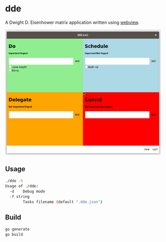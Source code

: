 # dde

A Dwight D. Eisenhower matrix application written using [webview][1].

![dde](https://github.com/Lajule/dde/blob/master/dde.gif)

[1]: https://github.com/webview/webview

## Usage

```sh
./dde -h
Usage of ./dde:
  -d	Debug mode
  -f string
    	Tasks filename (default ".dde.json")
```

## Build

```sh
go generate
go build
```
